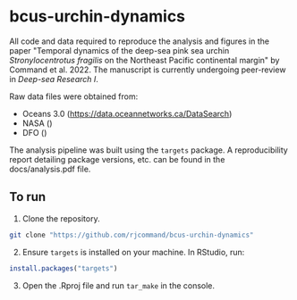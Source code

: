 # bcus-urchin-dynamics

All code and data required to reproduce the analysis and figures in the paper "Temporal dynamics of the deep-sea pink sea urchin *Stronylocentrotus fragilis* on the Northeast Pacific continental margin" by Command et al. 2022. The manuscript is currently undergoing peer-review in *Deep-sea Research I*. 

Raw data files were obtained from:
- Oceans 3.0 (https://data.oceannetworks.ca/DataSearch)
- NASA ()
- DFO ()

The analysis pipeline was built using the `targets` package. A reproducibility report detailing package versions, etc. can be found in the docs/analysis.pdf file.

## To run
1. Clone the repository.
```bash
git clone "https://github.com/rjcommand/bcus-urchin-dynamics"
```

2. Ensure `targets` is installed on your machine. In RStudio, run:
```r
install.packages("targets")
```

3. Open the .Rproj file and run `tar_make` in the console.
